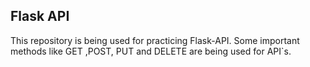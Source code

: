 ## Flask API
This repository is being used for practicing Flask-API.
Some important methods like GET ,POST, PUT and DELETE are being used for API`s.
